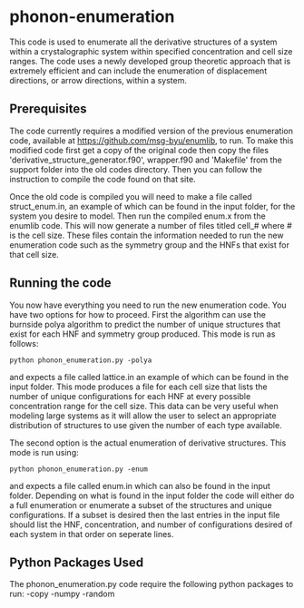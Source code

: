 # phonon-enumeration

This code is used to enumerate all the derivative structures of a
system within a crystalographic system within specified concentration
and cell size ranges. The code uses a newly developed group theoretic
approach that is extremely efficient and can include the enumeration
of displacement directions, or arrow directions, within a system.

## Prerequisites

The code currently requires a modified version of the previous
enumeration code, available at https://github.com/msg-byu/enumlib, to
run. To make this modified code first get a copy of the original code
then copy the files 'derivative_structure_generator.f90', wrapper.f90
and 'Makefile' from the support folder into the old codes
directory. Then you can follow the instruction to compile the code
found on that site.

Once the old code is compiled you will need to make a file called
struct_enum.in, an example of which can be found in the input folder,
for the system you desire to model. Then run the compiled enum.x from
the enumlib code. This will now generate a number of files titled
cell_# where # is the cell size. These files contain the information
needed to run the new enumeration code such as the symmetry group and
the HNFs that exist for that cell size.

## Running the code

You now have everything you need to run the new enumeration code. You
have two options for how to proceed. First the algorithm can use the
burnside polya algorithm to predict the number of unique structures
that exist for each HNF and symmetry group produced. This mode is run
as follows:

```
python phonon_enumeration.py -polya
```

and expects a file called lattice.in an example of which can be found
in the input folder. This mode produces a file for each cell size that
lists the number of unique configurations for each HNF at every
possible concentration range for the cell size. This data can be very
useful when modeling large systems as it will allow the user to select
an appropriate distribution of structures to use given the number of
each type available.

The second option is the actual enumeration of derivative
structures. This mode is run using:

```
python phonon_enumeration.py -enum
```

and expects a file called enum.in which can also be found in the input
folder. Depending on what is found in the input folder the code will
either do a full enumeration or enumerate a subset of the structures
and unique configurations. If a subset is desired then the last
entries in the input file should list the HNF, concentration, and
number of configurations desired of each system in that order on
seperate lines.

## Python Packages Used

The phonon_enumeration.py code require the following python packages to run:
-copy
-numpy
-random

